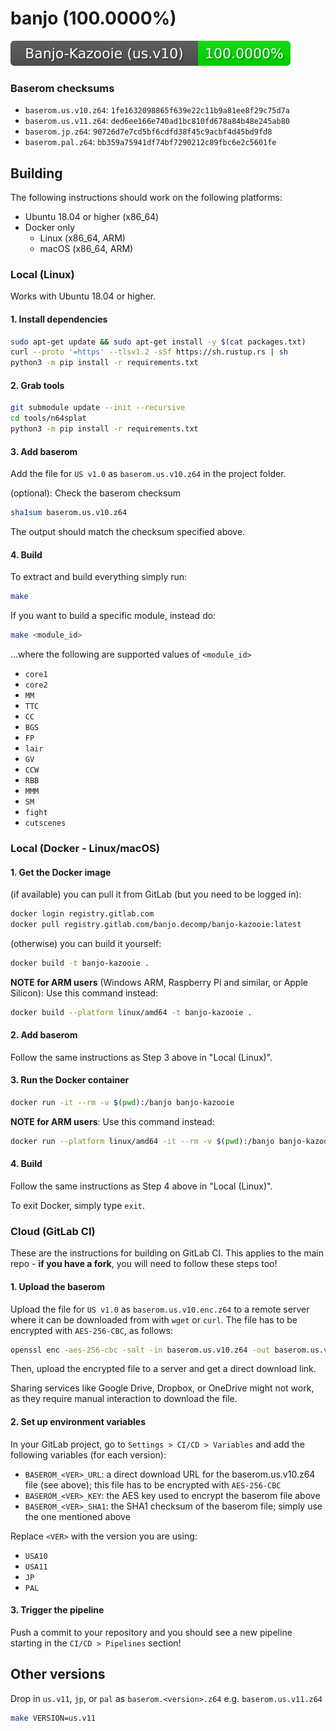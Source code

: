 # banjo (100.0000%)

<img src="./progress/progress_total.svg">

### Baserom checksums

- `baserom.us.v10.z64`: `1fe1632098865f639e22c11b9a81ee8f29c75d7a`
- `baserom.us.v11.z64`: `ded6ee166e740ad1bc810fd678a84b48e245ab80`
- `baserom.jp.z64`:     `90726d7e7cd5bf6cdfd38f45c9acbf4d45bd9fd8`
- `baserom.pal.z64`:    `bb359a75941df74bf7290212c89fbc6e2c5601fe`

## Building

The following instructions should work on the following platforms:
- Ubuntu 18.04 or higher (x86_64)
- Docker only
    - Linux (x86_64, ARM)
    - macOS (x86_64, ARM)

### Local (Linux)

Works with Ubuntu 18.04 or higher.

#### 1. Install dependencies

```sh
sudo apt-get update && sudo apt-get install -y $(cat packages.txt)
curl --proto '=https' --tlsv1.2 -sSf https://sh.rustup.rs | sh
python3 -m pip install -r requirements.txt
```

#### 2. Grab tools

```sh
git submodule update --init --recursive
cd tools/n64splat
python3 -m pip install -r requirements.txt
```

#### 3. Add baserom

Add the file for `US v1.0` as `baserom.us.v10.z64` in the project folder.

(optional): Check the baserom checksum

```sh
sha1sum baserom.us.v10.z64
```

The output should match the checksum specified above.

#### 4. Build

To extract and build everything simply run:

```sh
make
```

If you want to build a specific module, instead do:

```sh
make <module_id>
```

...where the following are supported values of `<module_id>`
- `core1`
- `core2`
- `MM`
- `TTC`
- `CC`
- `BGS`
- `FP`
- `lair`
- `GV`
- `CCW`
- `RBB`
- `MMM`
- `SM`
- `fight`
- `cutscenes`

### Local (Docker - Linux/macOS)

#### 1. Get the Docker image

(if available) you can pull it from GitLab (but you need to be logged in):

```sh
docker login registry.gitlab.com
docker pull registry.gitlab.com/banjo.decomp/banjo-kazooie:latest
```

(otherwise) you can build it yourself:

```sh
docker build -t banjo-kazooie .
```

**NOTE for ARM users** (Windows ARM, Raspberry Pi and similar, or Apple Silicon): Use this command instead:

```sh
docker build --platform linux/amd64 -t banjo-kazooie .
```

#### 2. Add baserom

Follow the same instructions as Step 3 above in "Local (Linux)".

#### 3. Run the Docker container

```sh
docker run -it --rm -v $(pwd):/banjo banjo-kazooie 
```

**NOTE for ARM users**: Use this command instead:

```sh
docker run --platform linux/amd64 -it --rm -v $(pwd):/banjo banjo-kazooie 
```

#### 4. Build

Follow the same instructions as Step 4 above in "Local (Linux)".

To exit Docker, simply type `exit`.

### Cloud (GitLab CI)

These are the instructions for building on GitLab CI.
This applies to the main repo - **if you have a fork**, you will need to follow these steps too!

#### 1. Upload the baserom

Upload the file for `US v1.0` as `baserom.us.v10.enc.z64` to a remote server where it can be downloaded from with `wget` or `curl`. The file has to be encrypted with `AES-256-CBC`, as follows:

```sh
openssl enc -aes-256-cbc -salt -in baserom.us.v10.z64 -out baserom.us.v10.enc.z64
```

Then, upload the encrypted file to a server and get a direct download link.

Sharing services like Google Drive, Dropbox, or OneDrive might not work, as they require manual interaction to download the file.

#### 2. Set up environment variables

In your GitLab project, go to `Settings > CI/CD > Variables` and add the following variables (for each version):

- `BASEROM_<VER>_URL`: a direct download URL for the baserom.us.v10.z64 file (see above); this file has to be encrypted with `AES-256-CBC`
- `BASEROM_<VER>_KEY`: the AES key used to encrypt the baserom file above
- `BASEROM_<VER>_SHA1`: the SHA1 checksum of the baserom file; simply use the one mentioned above

Replace `<VER>` with the version you are using:
- `USA10`
- `USA11`
- `JP`
- `PAL`

#### 3. Trigger the pipeline

Push a commit to your repository and you should see a new pipeline starting in the `CI/CD > Pipelines` section! 

## Other versions

Drop in `us.v11`, `jp`, or `pal` as `baserom.<version>.z64` e.g. `baserom.us.v11.z64`

```sh
make VERSION=us.v11
```
